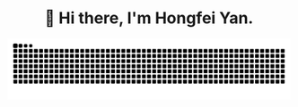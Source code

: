 <div align="center">

# 👋 Hi there, I'm Hongfei Yan.

</div>

<picture>
  <source media="(prefers-color-scheme: dark)" srcset="https://raw.githubusercontent.com/NormanMises/NormanMises/output/github-contribution-grid-snake-dark.svg">
  <source media="(prefers-color-scheme: light)" srcset="https://raw.githubusercontent.com/NormanMises/NormanMises/output/github-contribution-grid-snake.svg">
  <img alt="github contribution grid snake animation" src="https://raw.githubusercontent.com/NormanMises/NormanMises/output/github-contribution-grid-snake.svg">
</picture>
